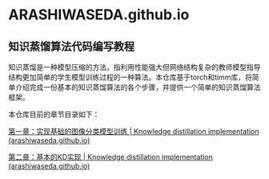 # ARASHIWASEDA.github.io

## 知识蒸馏算法代码编写教程

知识蒸馏是一种模型压缩的方法，指利用性能强大但网络结构复杂的教师模型指导结构更加简单的学生模型训练过程的一种算法。本仓库基于torch和timm库，将简单介绍完成一份基本的知识蒸馏算法的各个步骤，并提供一个简单的知识蒸馏算法框架。

本仓库目前的章节目录如下：

[第一章：实现基础的图像分类模型训练 | Knowledge distillation implementation (arashiwaseda.github.io)](https://arashiwaseda.github.io/2023/06/24/Chapter_1/)

[第二章：基本的KD实现 | Knowledge distillation implementation (arashiwaseda.github.io)](https://arashiwaseda.github.io/2023/07/02/Chapter_2/)